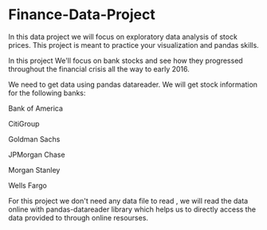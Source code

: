 # Finance-Data-Project

In this data project we will focus on exploratory data analysis of stock prices. This project is meant to practice your visualization and pandas skills.

In this project We'll focus on bank stocks and see how they progressed throughout the financial crisis all the way to early 2016.

We need to get data using pandas datareader. We will get stock information for the following banks:

  Bank of America
  
  CitiGroup

  Goldman Sachs
  
  JPMorgan Chase
  
  Morgan Stanley
  
  Wells Fargo

For this project we don't need any data file to read , we will  read the data online with pandas-datareader library which helps us to directly access the data provided to through online resourses.
